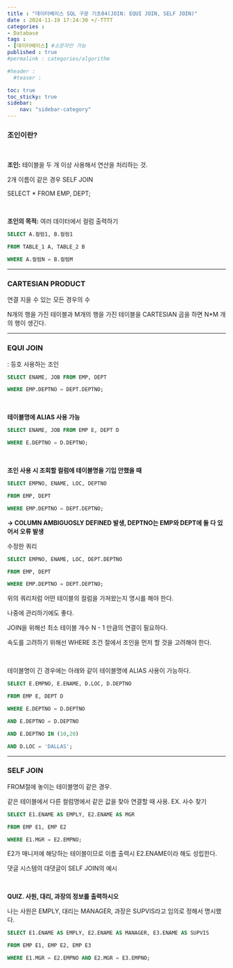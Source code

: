 ```yaml
---
title : "데이터베이스 SQL 구문 기초04(JOIN: EQUI JOIN, SELF JOIN)"
date : 2024-11-19 17:24:30 +/-TTTT
categories : 
- Database
tags : 
- [데이터베이스] #소문자만 가능
published : true
#permalink : categories/algorithm

#header :
  #teaser : 

toc: true
toc_sticky: true
sidebar:
    nav: "sidebar-category"
---
```


### 조인이란?

&nbsp;

**조인:** 테이블을 두 개 이상 사용해서 연산을 처리하는 것.

2개 이름이 같은 경우 SELF JOIN

SELECT \* FROM EMP, DEPT;

&nbsp;

**조인의 목적:** 여러 데이터에서 컬럼 출력하기

```SQL
SELECT A.컬럼1, B.컬럼1

FROM TABLE_1 A, TABLE_2 B

WHERE A.컬럼N = B.컬럼M
```

* * *

### CARTESIAN PRODUCT

연결 지을 수 있는 모든 경우의 수

N개의 행을 가진 테이블과 M개의 행을 가진 테이블을 CARTESIAN 곱을 하면 N\*M 개의 행이 생긴다.

* * *

### EQUI JOIN

: 등호 사용하는 조인

```SQL
SELECT ENAME, JOB FROM EMP, DEPT

WHERE EMP.DEPTNO = DEPT.DEPTNO;
```

&nbsp;

**테이블명에 ALIAS 사용 가능**

```SQL
SELECT ENAME, JOB FROM EMP E, DEPT D

WHERE E.DEPTNO = D.DEPTNO;
```

&nbsp;

**조인 사용 시 조회할 컬럼에 테이블명을 기입 안했을 때**

```SQL
SELECT EMPNO, ENAME, LOC, DEPTNO

FROM EMP, DEPT

WHERE EMP.DEPTNO = DEPT.DEPTNO;
```

**\-> COLUMN AMBIGUOSLY DEFINED 발생, DEPTNO는 EMP와 DEPT에 둘 다 있어서 오류 발생**

수정한 쿼리

```SQL
SELECT EMPNO, ENAME, LOC, DEPT.DEPTNO

FROM EMP, DEPT

WHERE EMP.DEPTNO = DEPT.DEPTNO;
```

위의 쿼리처럼 어떤 테이블의 컬럼을 가져왔는지 명시를 해야 한다.

나중에 관리하기에도 좋다.

JOIN을 위해선 최소 테이블 개수 N - 1 만큼의 연결이 필요하다.

속도를 고려하기 위해선 WHERE 조건 절에서 조인을 먼저 할 것을 고려해야 한다.

&nbsp;

테이블명이 긴 경우에는 아래와 같이 테이블명에 ALIAS 사용이 가능하다.

```SQL
SELECT E.EMPNO, E.ENAME, D.LOC, D.DEPTNO

FROM EMP E, DEPT D

WHERE E.DEPTNO = D.DEPTNO

AND E.DEPTNO = D.DEPTNO

AND E.DEPTNO IN (10,20)

AND D.LOC = 'DALLAS';
```

* * *

### SELF JOIN

FROM절에 놓이는 테이블명이 같은 경우.

같은 테이블에서 다른 컬럼명에서 같은 값을 찾아 연결할 때 사용. EX. 사수 찾기

```SQL
SELECT E1.ENAME AS EMPLY, E2.ENAME AS MGR

FROM EMP E1, EMP E2

WHERE E1.MGR = E2.EMPNO;
```

E2가 매니저에 해당하는 테이블이므로 이름 출력시 E2.ENAME이라 해도 성립한다.

댓글 시스템의 대댓글이 SELF JOIN의 예시

&nbsp;

**QUIZ. 사원, 대리, 과장의 정보를 출력하시오**

나는 사원은 EMPLY, 대리는 MANAGER, 과장은 SUPVIS라고 임의로 정해서 명시했다.

```SQL
SELECT E1.ENAME AS EMPLY, E2.ENAME AS MANAGER, E3.ENAME AS SUPVIS

FROM EMP E1, EMP E2, EMP E3

WHERE E1.MGR = E2.EMPNO AND E2.MGR = E3.EMPNO;
```

&nbsp;